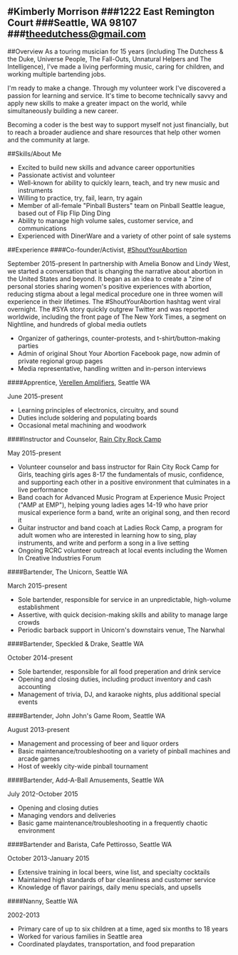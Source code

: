 #Kimberly Morrison
###1222 East Remington Court 
###Seattle, WA 98107 
###theedutchess@gmail.com
---
##Overview
As a touring musician for 15 years (including The Dutchess & the Duke, Universe People, The Fall-Outs, Unnatural Helpers and The Intelligence), I've made a living performing music, caring for children, and working multiple bartending jobs.<p>I'm ready to make a change.  Through my volunteer work I've discovered a passion for learning and service.  It's time to become technically savvy and apply new skills to make a greater impact on the world, while simultaneously building a new career.<p>Becoming a coder is the best way to support myself not just financially, but to reach a broader audience and share resources that help other women and the community at large.

##Skills/About Me
<ul><li>Excited to build new skills and advance career opportunities<li>Passionate activist and volunteer<li>Well-known for ability to quickly learn, teach, and try new music and instruments<li>Willing to practice, try, fail, learn, try again<li>Member of all-female "Pinball Busters" team on Pinball Seattle league, based out of Flip Flip Ding Ding<li>Ability to manage high volume sales, customer service, and communications<li>Experienced with DinerWare and a variety of other point of sale systems</ul>

##Experience
####Co-founder/Activist, [#ShoutYourAbortion](https://twitter.com/ShoutYrAbortion)<p>September 2015-present
In partnership with Amelia Bonow and Lindy West, we started a conversation that is changing the narrative about abortion in the United States and beyond.  It began as an idea to create a "zine of personal stories sharing women's positive experiences with abortion, reducing stigma about a legal medical procedure one in three women will experience in their lifetimes.  The #ShoutYourAbortion hashtag went viral overnight.  The #SYA story quickly outgrew Twitter and was reported worldwide, including the front page of The New York Times, a segment on Nightline, and hundreds of global media outlets <p><ul><li>Organizer of gatherings, counter-protests, and t-shirt/button-making parties<li>Admin of original Shout Your Abortion Facebook page, now admin of private regional group pages<li>Media representative, handling written and in-person interviews</ul>

####Apprentice, [Verellen Amplifiers](http://www.verellenamplifiers.com/verellennewsite/), Seattle WA<P>June 2015-present 
<ul><li>Learning principles of electronics, circuitry, and sound<li>Duties include soldering and populating boards<li>Occasional metal machining and woodwork</ul>

####Instructor and Counselor, [Rain City Rock Camp](raincityrockcamp.org)<p>May 2015-present
<ul><li>Volunteer counselor and bass instructor for Rain City Rock Camp for Girls, teaching girls ages 8-17 the fundamentals of music, confidence, and supporting each other in a positive environment that culminates in a live performance<li>Band coach for Advanced Music Program at Experience Music Project ("AMP at EMP"), helping young ladies ages 14-19 who have prior musical experience form a band, write an original song, and then record it<li>Guitar instructor and band coach at Ladies Rock Camp, a program for adult women who are interested in learning how to sing, play instruments, and write and perform a song in a live setting<li>Ongoing RCRC volunteer outreach at local events including the Women In Creative Industries Forum</ul>

####Bartender, The Unicorn, Seattle WA<p>March 2015-present
<ul><li>Sole bartender, responsible for service in an unpredictable, high-volume establishment<li>Assertive, with quick decision-making skills and ability to manage large crowds<li>Periodic barback support in Unicorn's downstairs venue, The Narwhal</ul>

####Bartender, Speckled & Drake, Seattle WA<p>October 2014-present
<ul><li>Sole bartender, responsible for all food preperation and drink service<li>Opening and closing duties, including product inventory and cash accounting<li>Management of trivia, DJ, and karaoke nights, plus additional special events</ul>

####Bartender, John John's Game Room, Seattle WA<p>August 2013-present
<ul><li>Management and processing of beer and liquor orders<li>Basic maintenance/troubleshooting on a variety of pinball machines and arcade games<li>Host of weekly city-wide pinball tournament</ul>

####Bartender, Add-A-Ball Amusements, Seattle WA<p>July 2012-October 2015
<ul><li>Opening and closing duties<li>Managing vendors and deliveries<li>Basic game maintenance/troubleshooting in a frequently chaotic environment</ul>

####Bartender and Barista, Cafe Pettirosso, Seattle WA<p>October 2013-January 2015
<ul><li>Extensive training in local beers, wine list, and specialty cocktails<li>Maintained high standards of bar cleanliness and customer service<li>Knowledge of flavor pairings, daily menu specials, and upsells</ul>

####Nanny, Seattle WA<p>2002-2013
<ul><li>Primary care of up to six children at a time, aged six months to 18 years<li>Worked for various families in Seattle area<li>Coordinated playdates, transportation, and food preparation</ul>
